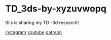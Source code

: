 # TD_3ds-by-xyzuvwopq
this is sharing my TD -3d research!

[instagram](https://www.instagram.com/xyz_uvw_opq/)
[youtube](https://www.youtube.com/channel/UCgkp1AwUZnhkMACeYWSEvFw)
[patreon](https://www.patreon.com/xyz_uvw_opq)
